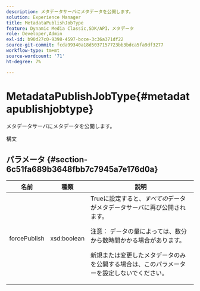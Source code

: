 ```yaml
---
description: メタデータサーバにメタデータを公開します。
solution: Experience Manager
title: MetadataPublishJobType
feature: Dynamic Media Classic,SDK/API，メタデータ
role: Developer,Admin
exl-id: b90d27c0-9398-4597-bcce-3c36a371df22
source-git-commit: fcda99340a18d5037157723bb3bdca5fa9df3277
workflow-type: tm+mt
source-wordcount: '71'
ht-degree: 7%

---
```


# MetadataPublishJobType{#metadatapublishjobtype}

メタデータサーバにメタデータを公開します。

構文

## パラメータ {#section-6c51fa689b3648fbb7c7945a7e176d0a}

<table id="table_23B5CFC5C3F946F9AFDB6A83A1AAB7AF"> 
 <thead> 
  <tr> 
   <th colname="col1" class="entry"> 名前 </th> 
   <th colname="col2" class="entry"> 種類 </th> 
   <th colname="col3" class="entry"> 説明 </th> 
  </tr> 
 </thead>
 <tbody> 
  <tr> 
   <td colname="col1"> <span class="codeph"> <span class="varname"> forcePublish</span> </span> </td> 
   <td colname="col2"> <span class="codeph"> xsd:boolean</span> </td> 
   <td colname="col3"><span class="codeph"> True</span>に設定すると、<i>すべての</i>データがメタデータサーバに再び公開されます。 <p>注意： データの量によっては、数分から数時間かかる場合があります。 </p><p>新規または変更したメタデータのみを公開する場合は、このパラメーターを設定しないでください。 </p></td> 
  </tr> 
 </tbody> 
</table>
